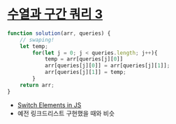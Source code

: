 # [수열과 구간 쿼리 3](https://school.programmers.co.kr/learn/courses/30/lessons/181924)

```js
function solution(arr, queries) {
    // swaping!
    let temp;
        for(let j = 0; j < queries.length; j++){  
            temp = arr[queries[j][0]]
            arr[queries[j][0]] = arr[queries[j][1]];
            arr[queries[j][1]] = temp;
        }
    return arr;
}
```
- [Switch Elements in JS](https://www.freecodecamp.org/news/swap-two-array-elements-in-javascript/)
- 예전 링크드리스트 구현했을 때와 비슷